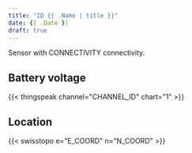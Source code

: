 ```yaml
---
title: "ID {{ .Name | title }}"
date: {{ .Date }}
draft: true
---
```

Sensor with CONNECTIVITY connectivity.

## Battery voltage

{{< thingspeak channel="CHANNEL_ID" chart="1" >}}

## Location

{{< swisstopo e="E_COORD" n="N_COORD" >}}